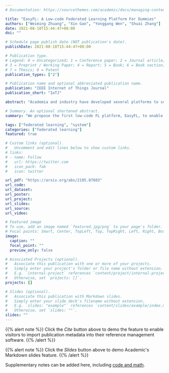```yaml
---
# Documentation: https://sourcethemes.com/academic/docs/managing-content/

title: "EasyFL: A Low-code Federated Learning Platform For Dummies"
authors: ["Weiming Zhuang", "Xin Gan", "Yonggang Wen", "Shuai Zhang"]
date: 2021-08-18T15:44:47+08:00
doi: ""

# Schedule page publish date (NOT publication's date).
publishDate: 2021-08-18T15:44:47+08:00

# Publication type.
# Legend: 0 = Uncategorized; 1 = Conference paper; 2 = Journal article;
# 3 = Preprint / Working Paper; 4 = Report; 5 = Book; 6 = Book section;
# 7 = Thesis; 8 = Patent
publication_types: ["2"]

# Publication name and optional abbreviated publication name.
publication: "IEEE Internet of Things Journal"
publication_short: "IoTJ"

abstract: "Academia and industry have developed several platforms to support the popular privacy-preserving distributed learning method -- Federated Learning (FL). However, these platforms are complex to use and require a deep understanding of FL, which imposes high barriers to entry for beginners, limits the productivity of researchers, and compromises deployment efficiency. In this paper, we propose the first low-code FL platform, EasyFL, to enable users with various levels of expertise to experiment and prototype FL applications with little coding. We achieve this goal while ensuring great flexibility and extensibility for customization by unifying simple API design, modular design, and granular training flow abstraction. With only a few lines of code, EasyFL empowers them with many out-of-the-box functionalities to accelerate experimentation and deployment. These practical functionalities are heterogeneity simulation, comprehensive tracking, distributed training optimization, and seamless deployment. They are proposed based on challenges identified in the proposed FL life cycle. Compared with other platforms, EasyFL not only requires just three lines of code (at least 10x lesser) to build a vanilla FL application but also incurs lower training overhead. Besides, our evaluations demonstrate that EasyFL expedites distributed training by 1.5x. It also improves the efficiency of deployment. We believe that EasyFL will increase the productivity of researchers and democratize FL to wider audiences."

# Summary. An optional shortened abstract.
summary: "We propose the first low-code FL platform, EasyFL, to enable users with various levels of expertise to experiment and prototype FL applications with little coding. We achieve this goal while ensuring great flexibility and extensibility for customization by unifying simple API design, modular design, and granular training flow abstraction. Besides, EasyFL expedites distributed training by 1.5x."

tags: ["federated learning", "system"]
categories: ["federated learning"]
featured: true

# Custom links (optional).
#   Uncomment and edit lines below to show custom links.
# links:
# - name: Follow
#   url: https://twitter.com
#   icon_pack: fab
#   icon: twitter

url_pdf: "https://arxiv.org/abs/2105.07603"
url_code:
url_dataset:
url_poster:
url_project:
url_slides:
url_source:
url_video:

# Featured image
# To use, add an image named `featured.jpg/png` to your page's folder. 
# Focal points: Smart, Center, TopLeft, Top, TopRight, Left, Right, BottomLeft, Bottom, BottomRight.
image:
  caption: ""
  focal_point: ""
  preview_only: false

# Associated Projects (optional).
#   Associate this publication with one or more of your projects.
#   Simply enter your project's folder or file name without extension.
#   E.g. `internal-project` references `content/project/internal-project/index.md`.
#   Otherwise, set `projects: []`.
projects: []

# Slides (optional).
#   Associate this publication with Markdown slides.
#   Simply enter your slide deck's filename without extension.
#   E.g. `slides: "example"` references `content/slides/example/index.md`.
#   Otherwise, set `slides: ""`.
slides: ""
---
```



{{% alert note %}}
Click the *Cite* button above to demo the feature to enable visitors to import publication metadata into their reference management software.
{{% /alert %}}

{{% alert note %}}
Click the *Slides* button above to demo Academic's Markdown slides feature.
{{% /alert %}}

Supplementary notes can be added here, including [code and math](https://sourcethemes.com/academic/docs/writing-markdown-latex/).

